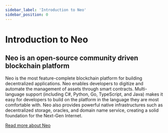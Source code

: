 ```yaml
---
sidebar_label: 'Introduction to Neo'
sidebar_position: 0
---
```


# Introduction to Neo


## Neo is an open-source community driven blockchain platform

Neo is the most feature-complete blockchain platform for building decentralized applications. Neo enables developers to digitize and automate the management of assets through smart contracts. Multi-language support (including C#, Python, Go, TypeScript, and Java) makes it easy for developers to build on the platform in the language they are most comfortable with. Neo also provides powerful native infrastructures such as decentralized storage, oracles, and domain name service, creating a solid foundation for the Next-Gen Internet.  

[Read more about Neo](https://neo.org/about)
